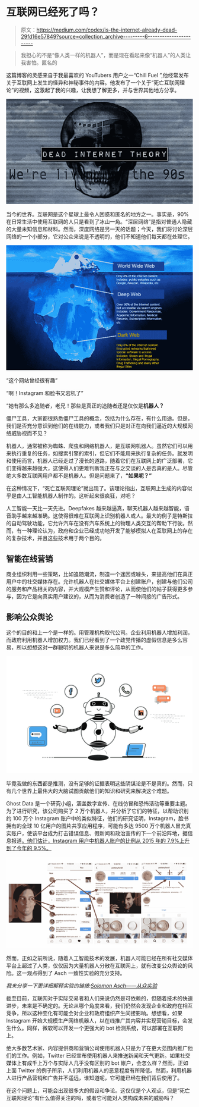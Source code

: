 # 互联网已经死了吗？

> 原文：<https://medium.com/codex/is-the-internet-already-dead-29fd16e57849?source=collection_archive---------6----------------------->

> 我担心的不是“像人类一样的机器人”，而是现在看起来像“机器人”的人类让我害怕。匿名的

这篇博客的灵感来自于我最喜欢的 YouTubers 用户之一“Chill Fuel ”,他经常发布关于互联网上发生的怪异和神秘事件的内容。他发布了一个关于“死亡互联网理论”的视频，这激起了我的兴趣，让我想了解更多，并与世界其他地方分享。

![](img/31705ef54a00472a4f6efd3ee4bef1ef.png)

当今的世界。互联网是这个星球上最令人困惑和匿名的地方之一。事实是，90%在日常生活中使用互联网的人只是看到了冰山一角。“深层网络”是指对普通人隐藏的大量未知信息和材料。然而，深度网络是另一天的话题；今天，我们将讨论深层网络的一个小部分，它对公众来说是不透明的，他们不知道他们每天都在处理它。

![](img/1933e8133fb4f3af897f544b33ac0c77.png)

“这个网站曾经很有趣”

“啊！Instagram 和脸书又宕机了”

“她有那么多追随者，老兄！那些是真正的追随者还是仅仅是**机器人？**

僵尸工具，大家都很熟悉僵尸工具的概念，包括为什么存在，有什么用途。但是，我们是否充分意识到他们的在线能力，或者我们只是对正在向我们逼近的大规模网络威胁视而不见？

机器人，通常被称为蜘蛛、爬虫和网络机器人，是互联网机器人。虽然它们可以用来执行重复的任务，如搜索引擎的索引，但它们不能用来执行复杂的任务。就发明和使用而言，机器人已经走过了漫长的道路，随着它们在互联网上的广泛部署，它们变得越来越强大，这使得人们更难判断我正在与之交谈的人是否真的是人。尽管绝大多数互联网用户都不是机器人。但是问题来了，**“如果呢？”**

在这种情况下，“死亡互联网理论”就出现了。该理论指出，互联网上生成的内容似乎是由人工智能机器人制作的。这听起来很疯狂，对吧？

人工智能一天比一天先进。Deepfakes 越来越逼真，聊天机器人越来越智能，语音助手越来越准确。这使得很难在互联网上识别机器人或人。最大的例子是特斯拉的自动驾驶功能，它允许汽车在没有汽车系统上的物理人类交互的帮助下行驶。然而，有一种理论认为，政府和企业已经成功地开发了能够模拟人在互联网上的存在的复杂技术，并且这些技术用于两个目的。

## 智能在线营销

商业组织利用一些策略，比如追随潮流，制造一个迷因或噱头，来提高他们在真正用户中的社交媒体存在。允许机器人在社交媒体平台上创建账户，创建与他们公司的服务和产品相关的内容，并大规模产生赞和评论，从而使他们的帖子获得更多参与，因为它是向真实用户建议的，从而为消费者创造了一种间接的广告形式。

## 影响公众舆论

这个的目的和上一个是一样的。用管理机构取代公司。企业利用机器人增加利润，而政府利用机器人增加权力。我们已经看到了一个政党传播的虚假信息是多么容易，所以想想这对一群聪明的机器人来说是多么简单的工作。

![](img/1c732142c186dbd4a3b486cb49855235.png)

毕竟我做的东西都是推测，没有足够的证据表明这些阴谋论是不是真的。然而，只有几个世界上最伟大的大脑试图贡献他们的知识和研究来解决这个难题。

Ghost Data 是一个研究小组，涵盖数字宣传、在线仿冒和恐怖活动等重要主题。为了进行研究，该公司购买了 2 万个机器人，并分析了它们的特征，以帮助识别约 100 万个 Instagram 账户中的类似特征，他们的研究证明，Instagram，脸书拥有的全球 10 亿用户的图片共享应用程序，可能有多达 9500 万个机器人冒充真实账户，使该平台成为打击错误信息、假新闻和政治宣传的下一个前沿阵地，据信息报道[。他们估计，Instagram 用户中机器人账户的比例从 2015 年的 7.9%上升到了今年的 9.5%。](https://www.theinformation.com/articles/instagrams-growing-bot-problem)

![](img/cc08ac71b846817cbeddb37b05ca2905.png)

然而，正如之前所说，随着人工智能技术的发展，机器人可能已经在所有社交媒体平台上超过了人类，仅仅因为大量机器人分散在互联网上，就有改变公众舆论的风险。这一观点得到了 Asch 一致性实验的充分支持。

*我来分享一下更详细解释实验的链接:*[*Solomon Asch——从众实验*](https://www.simplypsychology.org/asch-conformity.html)

截至目前，互联网对于实际交易者和人们来说仍然是可依赖的，但随着技术的快速进步，未来是不确定的。无论从哪个角度来看，我们仍然会发现企业和政府在相互竞争，所以这种变化有可能会对企业和政府组织产生间接影响。想想看，如果 Instagram 开始大规模生产网络机器人，以在线推广其内容并实现营销目标，会发生什么。同样，微软可以开发一个更强大的 bot 检测系统，可以部署在互联网上。

绝大多数艺术家、内容提供商和营销公司使用机器人只是为了在更大范围内推广他们的工作。例如，Twitter 已经宣布使用机器人来推送新闻和天气更新。如果社交媒体上有成千上万个与实际人几乎没有区别的 bot 帐户，会怎么样？然而，正如上面 Twitter 的例子所示，人们利用机器人的恶意程度有所降低。然而，利用机器人进行产品营销和广告并不遥远，谁知道呢，它可能已经在我们背后使用了。

在这个问题上，可能会出现很多大的假设和争论。这仅仅是个人观点，但是“死亡互联网理论”有什么值得关注的吗，或者它可能对人类构成未来的威胁吗？